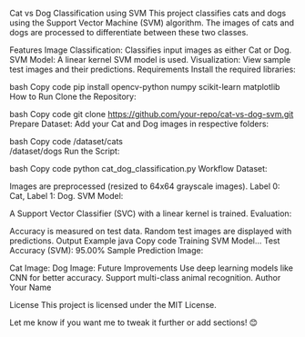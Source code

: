 Cat vs Dog Classification using SVM
This project classifies cats and dogs using the Support Vector Machine (SVM) algorithm. The images of cats and dogs are processed to differentiate between these two classes.

Features
Image Classification: Classifies input images as either Cat or Dog.
SVM Model: A linear kernel SVM model is used.
Visualization: View sample test images and their predictions.
Requirements
Install the required libraries:

bash
Copy code
pip install opencv-python numpy scikit-learn matplotlib
How to Run
Clone the Repository:

bash
Copy code
git clone https://github.com/your-repo/cat-vs-dog-svm.git
Prepare Dataset: Add your Cat and Dog images in respective folders:

bash
Copy code
/dataset/cats  
/dataset/dogs
Run the Script:

bash
Copy code
python cat_dog_classification.py
Workflow
Dataset:

Images are preprocessed (resized to 64x64 grayscale images).
Label 0: Cat, Label 1: Dog.
SVM Model:

A Support Vector Classifier (SVC) with a linear kernel is trained.
Evaluation:

Accuracy is measured on test data.
Random test images are displayed with predictions.
Output Example
java
Copy code
Training SVM Model...
Test Accuracy (SVM): 95.00%
Sample Prediction Image:

Cat Image:
Dog Image:
Future Improvements
Use deep learning models like CNN for better accuracy.
Support multi-class animal recognition.
Author
Your Name

License
This project is licensed under the MIT License.

Let me know if you want me to tweak it further or add sections! 😊











